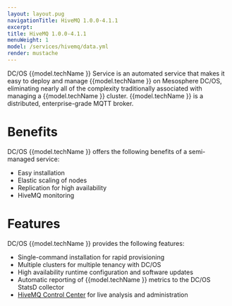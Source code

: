 ```yaml
---
layout: layout.pug
navigationTitle: HiveMQ 1.0.0-4.1.1
excerpt:
title: HiveMQ 1.0.0-4.1.1
menuWeight: 1
model: /services/hivemq/data.yml
render: mustache
---
```



DC/OS {{model.techName }} Service is an automated service that makes it easy to deploy and manage {{model.techName }} on Mesosphere DC/OS, eliminating nearly all of the complexity traditionally associated with managing a {{model.techName }} cluster. {{model.techName }} is a distributed, enterprise-grade MQTT broker.

# Benefits

DC/OS {{model.techName }} offers the following benefits of a semi-managed service:

*   Easy installation
*   Elastic scaling of nodes
*   Replication for high availability
*   HiveMQ monitoring

# Features

DC/OS {{model.techName }} provides the following features:

*   Single-command installation for rapid provisioning
*   Multiple clusters for multiple tenancy with DC/OS
*   High availability runtime configuration and software updates
*   Automatic reporting of {{model.techName }} metrics to the DC/OS StatsD collector
*   [HiveMQ Control Center](https://www.hivemq.com/docs/4/control-center/introduction.html) for live analysis and administration
